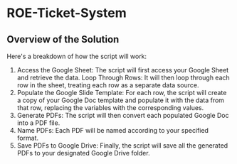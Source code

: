 # ROE-Ticket-System
## Overview of the Solution

Here's a breakdown of how the script will work:

1. Access the Google Sheet: The script will first access your Google Sheet and retrieve the data.
Loop Through Rows: It will then loop through each row in the sheet, treating each row as a separate data source.
2. Populate the Google Slide Template: For each row, the script will create a copy of your Google Doc template and populate it with the data from that row, replacing the variables with the corresponding values.
3. Generate PDFs: The script will then convert each populated Google Doc into a PDF file.
4. Name PDFs: Each PDF will be named according to your specified format.
5. Save PDFs to Google Drive: Finally, the script will save all the generated PDFs to your designated Google Drive folder.
